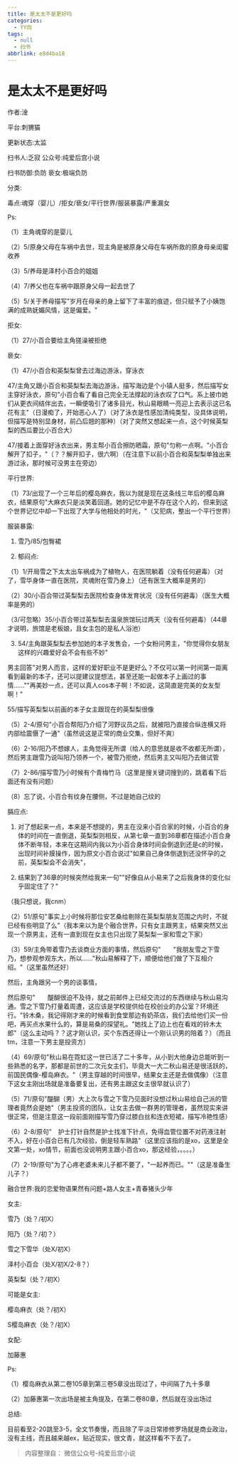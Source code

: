 ```yaml
---
title: 是太太不是更好吗
categories:
  - YY向
tags:
  - null
  - 扫书
abbrlink: e8d4ba18
---
```

# 是太太不是更好吗
作者:淦

平台:刺猬猫

更新状态:太监

扫书人:乏寂 公众号:纯爱后宫小说

扫书防御:负防 亵女:极端负防

分类:

毒点:魂穿（婴儿）/拒女/亵女/平行世界/服装暴露/严重漏女

Ps:

（1）主角魂穿的是婴儿

（2）5/原身父母在车祸中去世，现主角是被原身父母在车祸所救的原身母亲闺蜜收养

（3）5/养母是泽村小百合的姐姐

（4）7/养父也在车祸中跟原身父母一起去世了

（5）5/关于养母描写"岁月在母亲的身上留下了丰富的痕迹，但只赋予了小姨饱满的成熟妩媚风情，这是偏爱。"

拒女:

（1）27/小百合要给主角搓澡被拒绝

亵女:

（1）47/小百合和英梨梨曾去过海边游泳，穿泳衣

47/主角又跟小百合和英梨梨去海边游泳，描写海边是个小镇人挺多，然后描写女主穿好泳衣，原句"小百合看了看自己完全无法撑起的泳衣叹了口气。系上披巾她们从更衣间结伴出去，一瞬便吸引了诸多目光，秋山易眼睛一亮迎上去表示这已名花有主"（日漫痴了，开始恶心人了）（对了泳衣是性感加清纯类型，没具体说明，但描写是特别显身材，前凸后翘的那种）（对了突然又想起来一点，这个时候英梨梨的西瓜要比小百合大）

47/接着上面穿好泳衣出来，男主帮小百合擦防晒霜，原句"匀称一点啊。"小百合解开了扣子，"（？？解开扣子，很六啊）（在注意下以前小百合和英梨梨单独出来游过泳，那时候可没男主在旁边）

平行世界:

（1）73/出现了一个三年后的樱岛麻衣，我以为就是现在这条线三年后的樱岛麻衣，结果原句"大麻衣只是淡笑着回道。她的记忆中是不存在这个人的，但来到这个世界记忆中却一下出现了大学与他相处的时光，"（又犯病，整出一个平行世界）

服装暴露:

1.  雪乃/85/包臀裙

2.  郁闷点:

（1）1/开局雪之下太太出车祸成为了植物人，在医院躺着（没有任何避毒）（对了，雪华身体一直在医院，灵魂附在雪乃身上）（还有医生大概率是男的）

（2）30/小百合带过英梨梨去医院检查身体发育状况（没有任何避毒）（医生大概率是男的）

（3/可忽略）35/小百合带过英梨梨去温泉旅馆玩过两天（没有任何避毒）（44章才说明，旅馆是老板娘，且女主包的是私人浴池）

3.  54/主角跟英梨梨去参加她的本子发售会，一个女粉问男主，"你觉得你女朋友这样的兴趣爱好会不会有些不妙"

男主回答"对男人而言，这样的爱好职业不是更好么？不仅可以第一时间第一距离看到最新的本子，还可以提建议提想法，甚至还能一起做本子上画过的事情......""再美妙一点，还可以真人cos本子啊！不如说，这简直是完美的女友型啊！"

55/描写英梨梨以前画的本子女主跟现在的英梨梨很像

（5）2-4/原句"小百合帮阳乃介绍了河野议员之后，就被阳乃直接合纵连横又将内部给震慑了一通"（虽然说这是正常的商业交集，但好不爽）

（6）2-16/阳乃不想嫁人，主角觉得无所谓（给人的意思就是收不收都无所谓），然后男主跟雪乃说叫阳乃领养一个，被雪乃拒绝，然后男主又叫阳乃去做试管

（7）2-86/描写雪乃小时候有个青梅竹马（这里是搜关键词搜到的，跳着看下后面还有没有问题）

（8）忘了说，小百合有纹身在腰侧，不过是她自己纹的

膈应点:

1.  对了想起来一点，本来是不想提的，男主在没来小百合家的时候，小百合的身体的时间在一直倒退，英梨梨则相反，从第七章一直到36章都在描述小百合身体不断年轻，本来在这期间内我以为小百合身体时间会倒退到还是c的时候，出现时间补膜操作，因为原文小百合说过"如果自己身体倒退到还没怀孕的之前，英梨梨会不会消失"，

2.  结果到了36章的时候突然给我来一句""好像自从小易来了之后我身体的变化似乎固定住了？"

（我只想说，我cnm）

（2）51/原句"事实上小时候将那位安艺桑给剔除在英梨梨朋友范围之内时，不就已经有些明显了么"（我本来以为是个融合世界，只有女主跟男主，结果突然又出现一个原男主，还有一直到现在女主也只出现了英梨梨一家和雪之下家）

（3）59/主角带着雪乃去谈商业方面的事情，然后原句"　　"我朋友雪之下雪乃，想参观参观东大，所以......"秋山易解释了下，顺便给他们做了下互相介绍。"（这里虽然还好）

然后，主角跟另一个男的谈事情，

然后原句"　　醍醐很迫不及待，就之前邮件上已经交流过的东西继续与秋山易沟通。雪之下雪乃打量着周遭，这应该是学校提供给在校创业的办公室？环境还行。"铃木桑，我记得刚才来的时候看到食堂那边有奶茶店，我们去给他们买一份吧，再买点水果什么的，算是易桑的探望礼。"她找上了边上也在看戏的铃木太郎"（这么主动吗？？这才刚认识，买个东西还得让一个刚认识男的陪着？）（而且tm，注意一下男主是投资方）

（4）69/原句"秋山易在霓虹这一世已活了二十多年，从小到大他身边总能听到一些熟悉的名字，那都是前世的二次元女主们，毕竟大一大二秋山易还是很活跃的，前国民偶像-樱岛麻衣。"（男主穿越的时间很早，结果女主还是去做偶像）（注意下这女主刚出场就是准备要复出，还有男主跟这女主很早就认识了）

（5）71/原句"醍醐（男）大上次与雪之下雪乃见面时没想过秋山易给自己派的管理者竟然会是她"（男主投资的团队，让女主去做一群男的管理者，虽然现实来讲很正常，但是注意这一段前面刚描写雪乃穿过膝白丝和连衣短裙，描写冷艳性感）

（6）2-8/原句"　护士打针自然是护士找准下针点，免得血管位置不对药液注射不入，好在小百合已有几次经验，倒是轻车熟路"（这里应该指的是xo，这里是全文第一处，xo情节，前面也没说明男主跟小百合xo，那这经验，。。。。）

（7）2-19/原句"为了心疼老婆未来儿子都不要了，"一起养而已。""（这是准备生儿子？）

融合世界:我的恋爱物语果然有问题+路人女主+青春猪头少年

女主:

雪乃（处？/初X）

阳乃（处？/初？）

雪之下雪华（处X/初X）

泽村小百合（处X/初X/2-8？）

英梨梨（处？/初X）

可能是女主:

樱岛麻衣（处？/初X）

S樱岛麻衣（处？/初Ⅹ）

女配:

加藤惠

Ps:

（1）樱岛麻衣从第二卷105章到第三卷5章没出现过了，中间隔了九十多章

（2）加藤惠第一次出场是被主角提及，在第二卷80章，然后就在没出场过

总结:

目前看至2-20跳至3-5，全文节奏慢，而且除了平淡日常掺修罗场就是商业政治，没有主线，而且越来越ex，贴近现实，很文青，就这样看不下去了。


> 内容整理自： 微信公众号-纯爱后宫小说